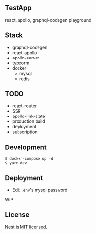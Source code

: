## TestApp

react, apollo, graphql-codegen playground

## Stack

- graphql-codegen
- react-apollo
- apollo-server
- typeorm
- docker
  - mysql
  - redis

## TODO

- react-router
- SSR
- apollo-link-state
- production build
- deployment
- subscription

## Development

```
$ docker-compose up -d
$ yarn dev
```

## Deployment

- Edit `.env`'s mysql password

WIP

## License

Nest is [MIT licensed](LICENSE).
